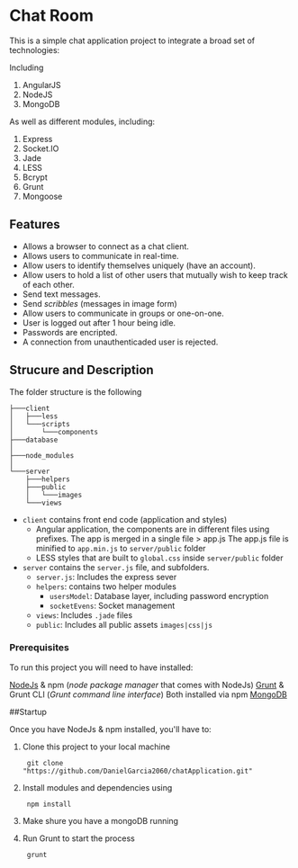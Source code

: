 Chat Room
=========

This is a simple chat application project to integrate a broad set of technologies:

Including

1. AngularJS
1. NodeJS
1. MongoDB

As well as different modules, including:

1. Express
1. Socket.IO
1. Jade
1. LESS
1. Bcrypt
1. Grunt
1. Mongoose

## Features

* Allows a browser to connect as a chat client.
* Allows users to communicate in real-time.
* Allow users to identify themselves uniquely (have an account).
* Allow users to hold a list of other users that mutually wish to keep track of each other. 
* Send text messages.
* Send *scribbles* (messages in image form)
* Allow users to communicate in groups or one-on-one.
* User is logged out after 1 hour being idle.
* Passwords are encripted.
* A connection from unauthenticaded user is rejected.

## Strucure and Description

The folder structure is the following

```
├───client
│   ├───less
│   └───scripts
│       └───components
├───database
│
├───node_modules
│
└───server
    ├───helpers
    ├───public
    │   └───images
    └───views

```

* `client` contains front end code (application and styles)
  * Angular application, the components are in different files using prefixes.
    The app is merged in a single file > app.js
    The app.js file is minified to `app.min.js` to `server/public` folder
  * LESS styles that are built to `global.css` inside `server/public` folder
* `server` contains the `server.js` file, and subfolders.
  * `server.js`: Includes the express sever
  * `helpers`: contains two helper modules
    * `usersModel`: Database layer, including password encryption
    * `socketEvens`: Socket management
  * `views`: Includes `.jade` files
  * `public`: Includes all public assets `images|css|js`

### Prerequisites

To run this project you will need to have installed:
 
[NodeJs]("//nodejs.org/download") & npm (_node package manager_ that comes with NodeJs)
[Grunt]("//gruntjs.com/getting-started") & Grunt CLI (_Grunt command line interface_)  Both installed via npm
[MongoDB]("//www.mongodb.org")


##Startup

Once you have NodeJs & npm installed, you'll have to:
 
1. Clone this project to your local machine

		git clone "https://github.com/DanielGarcia2060/chatApplication.git"

2. Install modules and dependencies using

		npm install

3. Make shure you have a mongoDB running

4. Run Grunt to start the process

		grunt